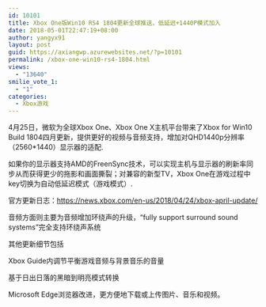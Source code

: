 ```yaml
---
id: 10101
title: Xbox One版Win10 RS4 1804更新全球推送，低延迟+1440P模式加入
date: 2018-05-01T22:47:19+08:00
author: yangyx91
layout: post
guid: https://axiangwp.azurewebsites.net/?p=10101
permalink: /xbox-one-win10-rs4-1804.html
views:
  - "13640"
smilie_vote_1:
  - "1"
categories:
  - Xbox游戏
---
```

<div class="main-content-content">
  <p>
    4月25日，微软为全球Xbox One、Xbox One X主机平台带来了Xbox for Win10 Build 1804四月更新，提供更好的视频与音频支持，增加对QHD1440p分辨率（2560*1440）显示器的适配.
  </p>
  
  <p>
    如果你的显示器支持AMD的FreenSync技术，可以实现主机与显示器的刷新率同步从而获得更少的拖影和画面撕裂；对兼容的新型TV，Xbox One在游戏过程中key切换为自动低延迟模式（游戏模式）.
  </p>
  
  <p>
    官方更新日志：<a href="https://news.xbox.com/en-us/2018/04/24/xbox-april-update/" target="_blank"  rel="nofollow" >https://news.xbox.com/en-us/2018/04/24/xbox-april-update/</a>
  </p>
  
  <p>
    音频方面则主要为音频增加环绕声的升级，“fully support surround sound systems”完全支持环绕声系统
  </p>
  
  <p>
    其他更新细节包括
  </p>
  
  <p>
    Xbox Guide内调节平衡游戏音频与背景音乐的音量
  </p>
  
  <p>
    基于日出日落的黑暗到明亮模式转换
  </p>
  
  <p>
    Microsoft Edge浏览器改进，更方便地下载或上传图片、音乐和视频。
  </p>
</div>